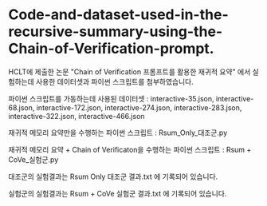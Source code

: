 # Code-and-dataset-used-in-the-recursive-summary-using-the-Chain-of-Verification-prompt.
HCLT에 제출한 논문 "Chain of Verification 프롬프트를 활용한 재귀적 요약" 에서 실험하는데 사용한 데이터셋과 파이썬 스크립트를 첨부하였습니다.

파이썬 스크립트를 가동하는데 사용된 데이터셋 : 
interactive-35.json, interactive-68.json, interactive-172.json, interactive-274.json, interactive-283.json, interactive-322.json, interactive-466.json

재귀적 메모리 요약만을 수행하는 파이썬 스크립트 : Rsum_Only_대조군.py

재귀적 메모리 요약 + Chain of Verificaton을 수행하는 파이썬 스크립트 : Rsum + CoVe_실험군.py

대조군의 실험결과는 Rsum Only 대조군 결과.txt 에 기록되어 있습니다.

실험군의 실험결과는 Rsum + CoVe 실험군 결과.txt 에 기록되어 있습니다.
